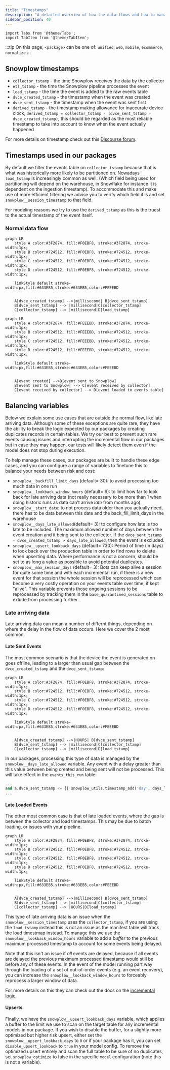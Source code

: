 ```yaml
---
title: "Timestamps"
description: "A detailed overview of how the data flows and how to manage variables for handling edge cases."
sidebar_position: 40
---
```

```mdx-code-block
import Tabs from '@theme/Tabs';
import TabItem from '@theme/TabItem';
```

:::tip
On this page, `<package>` can be one of: `unified`, `web`, `mobile`, `ecommerce`, `normalize`
:::

## Snowplow timestamps
- `collector_tstamp` - the time Snowplow receives the data by the collector
- `etl_tstamp` - the time the Snowplow pipeline processes the event
- `load_tstamp` - the time the event is added to the raw events table
- `dvce_created_tstamp` - the timestamp when the event was created
- `dvce_sent_tstamp` - the timestamp when the event was sent first
- `derived_tstamp` - the timestamp making allowance for inaccurate device clock, `derived_tstamp = collector_tstamp - (dvce_sent_tstamp - dvce_created_tstamp)`, this should be regarded as the most reliable timestamp to take into account to know when the event actually happened

For more details on timestamp check out this [Discourse forum](https://discourse.snowplow.io/t/which-timestamp-is-the-best-to-see-when-an-event-occurred/538).

## Timestamps used in our packages
By default we filter the events table on `collector_tstamp` because that is what was historically more likely to be partitioned on. Nowadays `load_tstamp` is increasingly common as well. (Which field being used for partitioning will depend on the warehouse, in Snowflake for instance it is dependent on the ingestion timestamp). To accommodate this and make use of more efficient filtering we advise you to verify which field it is and set `snowplow__session_timestamp` to that field.

For modeling reasons we try to use the `derived_tstamp` as this is the truest to the actual timestamp of the event itself.


### Normal data flow


```mermaid
graph LR
    style A color:#3F2874, fill:#F0EBF8, stroke:#3F2874, stroke-width:1px;
    style B color:#724512, fill:#F0EBF8, stroke:#724512, stroke-width:1px;
    style C color:#724512, fill:#F0EBF8, stroke:#724512, stroke-width:1px;
    style D color:#724512, fill:#F0EBF8, stroke:#724512, stroke-width:1px;

    linkStyle default stroke-width:px,fill:#633EB5,stroke:#633EB5,color:#FEEEBD


    A[dvce_created_tstamp] -->|millisecond| B[dvce_sent_tstamp]
    B[dvce_sent_tstamp] --> |millisecond|C[collector_tstamp]
    C[collector_tstamp] --> |millisecond|D[load_tstamp] 
```

```mermaid
graph LR
    style A color:#3F2874, fill:#FEEEBD, stroke:#3F2874, stroke-width:1px;
    style B color:#724512, fill:#FEEEBD, stroke:#724512, stroke-width:1px;
    style C color:#724512, fill:#FEEEBD, stroke:#724512, stroke-width:1px;
    style D color:#724512, fill:#FEEEBD, stroke:#724512, stroke-width:1px;
    
    linkStyle default stroke-width:px,fill:#633EB5,stroke:#633EB5,color:#FEEEBD


    A[event created] -->B[event sent to Snowplow]
    B[event sent to Snowplow] --> C[event received by collector]
    C[event received by collector] --> D[event loaded to events table] 
```

## Balancing variables

Below we explain some use cases that are outside the normal flow, like late arriving data. Although some of these exceptions are quite rare, they have the ability to break the logic expected by our packages by creating duplicates records in certain tables. We try our best to prevent such rare events causing issues and interrupting the incremental flow in our packages but in case they may happen, our tests will likely detect them even if the model does not stop during execution. 

To help manage these cases, our packages are built to handle these edge cases, and you can configure a range of variables to finetune this to balance your needs between risk and cost:

- `snowplow__backfill_limit_days` (default= 30): to avoid processing too much data in one run
- `snowplow__lookback_window_hours` (default= 6): to limit how far to look back for late arriving data (not really necessary to be more than 1 when doing historic runs as data can’t arrive _late_ from months ago)
- `snowplow__start_date`: to not process data older than you actually need, there has to be data between this date and the back_fill_limit_days in the warehouse
- `snowplow__days_late_allowed`(default= 3): to configure how late is too late to be included. The maximum allowed number of days between the event creation and it being sent to the collector. If the `dvce_sent_tstamp - dvce_created_tstamp > days_late_allowed`, then the event is excluded.  
- `snowplow__upsert_lookback_days` (default= 730): Period of time (in days) to look back over the production table in order to find rows to delete when upserting data. Where performance is not a concern, should be set to as long a value as possible to avoid potential duplicates.
- `snowplow__max_session_days` (default= 3): Bots can keep alive a session for quite some time and with each incremental run, if there is a new event for that session the whole session will be reprocessed which can become a very costly operation on your events table over time, if kept "alive". This variable prevents those ongoing sessions to be reprocessed by tracking them in the `base_quarantined_sessions` table to exlude from processing further.

### Late arriving data

Late arriving data can mean a number of differnt things, depending on where the delay in the flow of data occurs. Here we cover the 2 most common.

#### Late Sent Events
The most common scenario is that the device the event is generated on goes offline, leading to a larger than usual gap between the `dvce_created_tstamp` and the `dvce_sent_tstamp`:

```mermaid
graph LR
    style A color:#3F2874, fill:#F0EBF8, stroke:#3F2874, stroke-width:1px;
    style B color:#724512, fill:#F0EBF8, stroke:#724512, stroke-width:1px;
    style C color:#724512, fill:#F0EBF8, stroke:#724512, stroke-width:1px;
    style D color:#724512, fill:#F0EBF8, stroke:#724512, stroke-width:1px;

    linkStyle default stroke-width:px,fill:#633EB5,stroke:#633EB5,color:#FEEEBD


    A[dvce_created_tstamp] -->|HOURS| B[dvce_sent_tstamp]
    B[dvce_sent_tstamp] --> |millisecond|C[collector_tstamp]
    C[collector_tstamp] --> |millisecond|D[load_tstamp] 
```

In our packages, processing this type of data is managed by the `snowplow__days_late_allowed` variable. Any event with a delay greater than this value between being created and being sent will not be processed. This will take effect in the `events_this_run` table:

```sql
...
and a.dvce_sent_tstamp <= {{ snowplow_utils.timestamp_add('day', days_late_allowed, 'a.dvce_created_tstamp') }}
...
```

#### Late Loaded Events
The other most common case is that of late loaded events, where the gap is between the collector and load timestamps. This may be due to batch loading, or issues with your pipeline.

```mermaid
graph LR
    style A color:#3F2874, fill:#F0EBF8, stroke:#3F2874, stroke-width:1px;
    style B color:#724512, fill:#F0EBF8, stroke:#724512, stroke-width:1px;
    style C color:#724512, fill:#F0EBF8, stroke:#724512, stroke-width:1px;
    style D color:#724512, fill:#F0EBF8, stroke:#724512, stroke-width:1px;

    linkStyle default stroke-width:px,fill:#633EB5,stroke:#633EB5,color:#FEEEBD


    A[dvce_created_tstamp] -->|millisecond| B[dvce_sent_tstamp]
    B[dvce_sent_tstamp] --> |millisecond|C[collector_tstamp]
    C[collector_tstamp] --> |HOURS|D[load_tstamp] 
```

This type of late arriving data is an issue when the `snowplow__session_timestamp` uses the `collector_tstamp`, if you are using the `load_tstamp` instead this is not an issue as the manifest table will track the load timestmap instead. To manage this we use the `snowplow__lookback_window_hours` variable to add a _buffer_ to the previous maximum processed timestamp to account for some events being delayed.

Note that this isn't an issue if _all_ events are delayed, because if all events are delayed the previous maximum processed timestamp would still be before any of these events. In the event of the model running part way through the loading of a set of out-of-order events (e.g. an event recovery), you can increase the `snowplow__lookback_window_hours` to forceably reprocess a larger window of data.

For more details on this they can check out the docs on the [incremental logic](https://docs.snowplow.io/docs/modeling-your-data/modeling-your-data-with-dbt/dbt-advanced-usage/dbt-incremental-logic/index.md#package-state).

#### Upserts
Finally, we have the `snowplow__upsert_lookback_days` variable, which applies a buffer to the limit we use to scan on the target table for any incremental models in our package. If you wish to disable the buffer, for a slightly more optimized but higher risk upsert, either set the `snowplow__upsert_lookback_days` to `0` or if your package has it, you can set `disable_upsert_lookback` to `true` in your model config. To remove the optimized upsert entirely and scan the full table to be sure of no duplicates, set `snowplow_optimize` to false in the specific `model` configuration (note this is not a variable).
